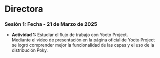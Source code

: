 # Directora

### Sesión 1: Fecha - 21 de Marzo de 2025

- **Actividad 1:** Estudiar el flujo de trabajo con Yocto Project.  
  Mediante el video de presentación en la página oficial de Yocto Project se logró comprender mejor la funcionalidad de las capas y el uso de la distribución Poky.
